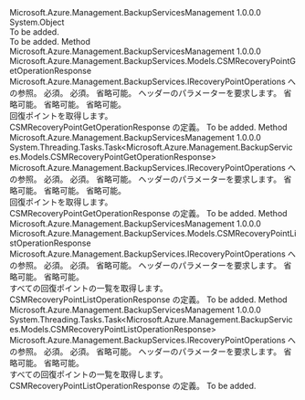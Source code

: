 <Type Name="RecoveryPointOperationsExtensions" FullName="Microsoft.Azure.Management.BackupServices.RecoveryPointOperationsExtensions">
  <TypeSignature Language="C#" Value="public static class RecoveryPointOperationsExtensions" />
  <TypeSignature Language="ILAsm" Value=".class public auto ansi abstract sealed beforefieldinit RecoveryPointOperationsExtensions extends System.Object" />
  <TypeSignature Language="DocId" Value="T:Microsoft.Azure.Management.BackupServices.RecoveryPointOperationsExtensions" />
  <TypeSignature Language="VB.NET" Value="Public Module RecoveryPointOperationsExtensions" />
  <TypeSignature Language="F#" Value="type RecoveryPointOperationsExtensions = class" />
  <AssemblyInfo>
    <AssemblyName>Microsoft.Azure.Management.BackupServicesManagement</AssemblyName>
    <AssemblyVersion>1.0.0.0</AssemblyVersion>
  </AssemblyInfo>
  <Base>
    <BaseTypeName>System.Object</BaseTypeName>
  </Base>
  <Interfaces />
  <Docs>
    <summary>To be added.</summary>
    <remarks>To be added.</remarks>
  </Docs>
  <Members>
    <Member MemberName="Get">
      <MemberSignature Language="C#" Value="public static Microsoft.Azure.Management.BackupServices.Models.CSMRecoveryPointGetOperationResponse Get (this Microsoft.Azure.Management.BackupServices.IRecoveryPointOperations operations, string resourceGroupName, string resourceName, Microsoft.Azure.Management.BackupServices.Models.CustomRequestHeaders customRequestHeaders, string containerName, string itemName, string recoveryPointName);" />
      <MemberSignature Language="ILAsm" Value=".method public static hidebysig class Microsoft.Azure.Management.BackupServices.Models.CSMRecoveryPointGetOperationResponse Get(class Microsoft.Azure.Management.BackupServices.IRecoveryPointOperations operations, string resourceGroupName, string resourceName, class Microsoft.Azure.Management.BackupServices.Models.CustomRequestHeaders customRequestHeaders, string containerName, string itemName, string recoveryPointName) cil managed" />
      <MemberSignature Language="DocId" Value="M:Microsoft.Azure.Management.BackupServices.RecoveryPointOperationsExtensions.Get(Microsoft.Azure.Management.BackupServices.IRecoveryPointOperations,System.String,System.String,Microsoft.Azure.Management.BackupServices.Models.CustomRequestHeaders,System.String,System.String,System.String)" />
      <MemberSignature Language="F#" Value="static member Get : Microsoft.Azure.Management.BackupServices.IRecoveryPointOperations * string * string * Microsoft.Azure.Management.BackupServices.Models.CustomRequestHeaders * string * string * string -&gt; Microsoft.Azure.Management.BackupServices.Models.CSMRecoveryPointGetOperationResponse" Usage="Microsoft.Azure.Management.BackupServices.RecoveryPointOperationsExtensions.Get (operations, resourceGroupName, resourceName, customRequestHeaders, containerName, itemName, recoveryPointName)" />
      <MemberType>Method</MemberType>
      <AssemblyInfo>
        <AssemblyName>Microsoft.Azure.Management.BackupServicesManagement</AssemblyName>
        <AssemblyVersion>1.0.0.0</AssemblyVersion>
      </AssemblyInfo>
      <ReturnValue>
        <ReturnType>Microsoft.Azure.Management.BackupServices.Models.CSMRecoveryPointGetOperationResponse</ReturnType>
      </ReturnValue>
      <Parameters>
        <Parameter Name="operations" Type="Microsoft.Azure.Management.BackupServices.IRecoveryPointOperations" RefType="this" />
        <Parameter Name="resourceGroupName" Type="System.String" />
        <Parameter Name="resourceName" Type="System.String" />
        <Parameter Name="customRequestHeaders" Type="Microsoft.Azure.Management.BackupServices.Models.CustomRequestHeaders" />
        <Parameter Name="containerName" Type="System.String" />
        <Parameter Name="itemName" Type="System.String" />
        <Parameter Name="recoveryPointName" Type="System.String" />
      </Parameters>
      <Docs>
        <param name="operations">
            Microsoft.Azure.Management.BackupServices.IRecoveryPointOperations への参照。
            </param>
        <param name="resourceGroupName">
            必須。
            </param>
        <param name="resourceName">
            必須。
            </param>
        <param name="customRequestHeaders">
            省略可能。 ヘッダーのパラメーターを要求します。
            </param>
        <param name="containerName">
            省略可能。
            </param>
        <param name="itemName">
            省略可能。
            </param>
        <param name="recoveryPointName">
            省略可能。
            </param>
        <summary>
            回復ポイントを取得します。
            </summary>
        <returns>
            CSMRecoveryPointGetOperationResponse の定義。
            </returns>
        <remarks>To be added.</remarks>
      </Docs>
    </Member>
    <Member MemberName="GetAsync">
      <MemberSignature Language="C#" Value="public static System.Threading.Tasks.Task&lt;Microsoft.Azure.Management.BackupServices.Models.CSMRecoveryPointGetOperationResponse&gt; GetAsync (this Microsoft.Azure.Management.BackupServices.IRecoveryPointOperations operations, string resourceGroupName, string resourceName, Microsoft.Azure.Management.BackupServices.Models.CustomRequestHeaders customRequestHeaders, string containerName, string itemName, string recoveryPointName);" />
      <MemberSignature Language="ILAsm" Value=".method public static hidebysig class System.Threading.Tasks.Task`1&lt;class Microsoft.Azure.Management.BackupServices.Models.CSMRecoveryPointGetOperationResponse&gt; GetAsync(class Microsoft.Azure.Management.BackupServices.IRecoveryPointOperations operations, string resourceGroupName, string resourceName, class Microsoft.Azure.Management.BackupServices.Models.CustomRequestHeaders customRequestHeaders, string containerName, string itemName, string recoveryPointName) cil managed" />
      <MemberSignature Language="DocId" Value="M:Microsoft.Azure.Management.BackupServices.RecoveryPointOperationsExtensions.GetAsync(Microsoft.Azure.Management.BackupServices.IRecoveryPointOperations,System.String,System.String,Microsoft.Azure.Management.BackupServices.Models.CustomRequestHeaders,System.String,System.String,System.String)" />
      <MemberSignature Language="F#" Value="static member GetAsync : Microsoft.Azure.Management.BackupServices.IRecoveryPointOperations * string * string * Microsoft.Azure.Management.BackupServices.Models.CustomRequestHeaders * string * string * string -&gt; System.Threading.Tasks.Task&lt;Microsoft.Azure.Management.BackupServices.Models.CSMRecoveryPointGetOperationResponse&gt;" Usage="Microsoft.Azure.Management.BackupServices.RecoveryPointOperationsExtensions.GetAsync (operations, resourceGroupName, resourceName, customRequestHeaders, containerName, itemName, recoveryPointName)" />
      <MemberType>Method</MemberType>
      <AssemblyInfo>
        <AssemblyName>Microsoft.Azure.Management.BackupServicesManagement</AssemblyName>
        <AssemblyVersion>1.0.0.0</AssemblyVersion>
      </AssemblyInfo>
      <ReturnValue>
        <ReturnType>System.Threading.Tasks.Task&lt;Microsoft.Azure.Management.BackupServices.Models.CSMRecoveryPointGetOperationResponse&gt;</ReturnType>
      </ReturnValue>
      <Parameters>
        <Parameter Name="operations" Type="Microsoft.Azure.Management.BackupServices.IRecoveryPointOperations" RefType="this" />
        <Parameter Name="resourceGroupName" Type="System.String" />
        <Parameter Name="resourceName" Type="System.String" />
        <Parameter Name="customRequestHeaders" Type="Microsoft.Azure.Management.BackupServices.Models.CustomRequestHeaders" />
        <Parameter Name="containerName" Type="System.String" />
        <Parameter Name="itemName" Type="System.String" />
        <Parameter Name="recoveryPointName" Type="System.String" />
      </Parameters>
      <Docs>
        <param name="operations">
            Microsoft.Azure.Management.BackupServices.IRecoveryPointOperations への参照。
            </param>
        <param name="resourceGroupName">
            必須。
            </param>
        <param name="resourceName">
            必須。
            </param>
        <param name="customRequestHeaders">
            省略可能。 ヘッダーのパラメーターを要求します。
            </param>
        <param name="containerName">
            省略可能。
            </param>
        <param name="itemName">
            省略可能。
            </param>
        <param name="recoveryPointName">
            省略可能。
            </param>
        <summary>
            回復ポイントを取得します。
            </summary>
        <returns>
            CSMRecoveryPointGetOperationResponse の定義。
            </returns>
        <remarks>To be added.</remarks>
      </Docs>
    </Member>
    <Member MemberName="List">
      <MemberSignature Language="C#" Value="public static Microsoft.Azure.Management.BackupServices.Models.CSMRecoveryPointListOperationResponse List (this Microsoft.Azure.Management.BackupServices.IRecoveryPointOperations operations, string resourceGroupName, string resourceName, Microsoft.Azure.Management.BackupServices.Models.CustomRequestHeaders customRequestHeaders, string containerName, string itemName);" />
      <MemberSignature Language="ILAsm" Value=".method public static hidebysig class Microsoft.Azure.Management.BackupServices.Models.CSMRecoveryPointListOperationResponse List(class Microsoft.Azure.Management.BackupServices.IRecoveryPointOperations operations, string resourceGroupName, string resourceName, class Microsoft.Azure.Management.BackupServices.Models.CustomRequestHeaders customRequestHeaders, string containerName, string itemName) cil managed" />
      <MemberSignature Language="DocId" Value="M:Microsoft.Azure.Management.BackupServices.RecoveryPointOperationsExtensions.List(Microsoft.Azure.Management.BackupServices.IRecoveryPointOperations,System.String,System.String,Microsoft.Azure.Management.BackupServices.Models.CustomRequestHeaders,System.String,System.String)" />
      <MemberSignature Language="F#" Value="static member List : Microsoft.Azure.Management.BackupServices.IRecoveryPointOperations * string * string * Microsoft.Azure.Management.BackupServices.Models.CustomRequestHeaders * string * string -&gt; Microsoft.Azure.Management.BackupServices.Models.CSMRecoveryPointListOperationResponse" Usage="Microsoft.Azure.Management.BackupServices.RecoveryPointOperationsExtensions.List (operations, resourceGroupName, resourceName, customRequestHeaders, containerName, itemName)" />
      <MemberType>Method</MemberType>
      <AssemblyInfo>
        <AssemblyName>Microsoft.Azure.Management.BackupServicesManagement</AssemblyName>
        <AssemblyVersion>1.0.0.0</AssemblyVersion>
      </AssemblyInfo>
      <ReturnValue>
        <ReturnType>Microsoft.Azure.Management.BackupServices.Models.CSMRecoveryPointListOperationResponse</ReturnType>
      </ReturnValue>
      <Parameters>
        <Parameter Name="operations" Type="Microsoft.Azure.Management.BackupServices.IRecoveryPointOperations" RefType="this" />
        <Parameter Name="resourceGroupName" Type="System.String" />
        <Parameter Name="resourceName" Type="System.String" />
        <Parameter Name="customRequestHeaders" Type="Microsoft.Azure.Management.BackupServices.Models.CustomRequestHeaders" />
        <Parameter Name="containerName" Type="System.String" />
        <Parameter Name="itemName" Type="System.String" />
      </Parameters>
      <Docs>
        <param name="operations">
            Microsoft.Azure.Management.BackupServices.IRecoveryPointOperations への参照。
            </param>
        <param name="resourceGroupName">
            必須。
            </param>
        <param name="resourceName">
            必須。
            </param>
        <param name="customRequestHeaders">
            省略可能。 ヘッダーのパラメーターを要求します。
            </param>
        <param name="containerName">
            省略可能。
            </param>
        <param name="itemName">
            省略可能。
            </param>
        <summary>
            すべての回復ポイントの一覧を取得します。
            </summary>
        <returns>
            CSMRecoveryPointListOperationResponse の定義。
            </returns>
        <remarks>To be added.</remarks>
      </Docs>
    </Member>
    <Member MemberName="ListAsync">
      <MemberSignature Language="C#" Value="public static System.Threading.Tasks.Task&lt;Microsoft.Azure.Management.BackupServices.Models.CSMRecoveryPointListOperationResponse&gt; ListAsync (this Microsoft.Azure.Management.BackupServices.IRecoveryPointOperations operations, string resourceGroupName, string resourceName, Microsoft.Azure.Management.BackupServices.Models.CustomRequestHeaders customRequestHeaders, string containerName, string itemName);" />
      <MemberSignature Language="ILAsm" Value=".method public static hidebysig class System.Threading.Tasks.Task`1&lt;class Microsoft.Azure.Management.BackupServices.Models.CSMRecoveryPointListOperationResponse&gt; ListAsync(class Microsoft.Azure.Management.BackupServices.IRecoveryPointOperations operations, string resourceGroupName, string resourceName, class Microsoft.Azure.Management.BackupServices.Models.CustomRequestHeaders customRequestHeaders, string containerName, string itemName) cil managed" />
      <MemberSignature Language="DocId" Value="M:Microsoft.Azure.Management.BackupServices.RecoveryPointOperationsExtensions.ListAsync(Microsoft.Azure.Management.BackupServices.IRecoveryPointOperations,System.String,System.String,Microsoft.Azure.Management.BackupServices.Models.CustomRequestHeaders,System.String,System.String)" />
      <MemberSignature Language="F#" Value="static member ListAsync : Microsoft.Azure.Management.BackupServices.IRecoveryPointOperations * string * string * Microsoft.Azure.Management.BackupServices.Models.CustomRequestHeaders * string * string -&gt; System.Threading.Tasks.Task&lt;Microsoft.Azure.Management.BackupServices.Models.CSMRecoveryPointListOperationResponse&gt;" Usage="Microsoft.Azure.Management.BackupServices.RecoveryPointOperationsExtensions.ListAsync (operations, resourceGroupName, resourceName, customRequestHeaders, containerName, itemName)" />
      <MemberType>Method</MemberType>
      <AssemblyInfo>
        <AssemblyName>Microsoft.Azure.Management.BackupServicesManagement</AssemblyName>
        <AssemblyVersion>1.0.0.0</AssemblyVersion>
      </AssemblyInfo>
      <ReturnValue>
        <ReturnType>System.Threading.Tasks.Task&lt;Microsoft.Azure.Management.BackupServices.Models.CSMRecoveryPointListOperationResponse&gt;</ReturnType>
      </ReturnValue>
      <Parameters>
        <Parameter Name="operations" Type="Microsoft.Azure.Management.BackupServices.IRecoveryPointOperations" RefType="this" />
        <Parameter Name="resourceGroupName" Type="System.String" />
        <Parameter Name="resourceName" Type="System.String" />
        <Parameter Name="customRequestHeaders" Type="Microsoft.Azure.Management.BackupServices.Models.CustomRequestHeaders" />
        <Parameter Name="containerName" Type="System.String" />
        <Parameter Name="itemName" Type="System.String" />
      </Parameters>
      <Docs>
        <param name="operations">
            Microsoft.Azure.Management.BackupServices.IRecoveryPointOperations への参照。
            </param>
        <param name="resourceGroupName">
            必須。
            </param>
        <param name="resourceName">
            必須。
            </param>
        <param name="customRequestHeaders">
            省略可能。 ヘッダーのパラメーターを要求します。
            </param>
        <param name="containerName">
            省略可能。
            </param>
        <param name="itemName">
            省略可能。
            </param>
        <summary>
            すべての回復ポイントの一覧を取得します。
            </summary>
        <returns>
            CSMRecoveryPointListOperationResponse の定義。
            </returns>
        <remarks>To be added.</remarks>
      </Docs>
    </Member>
  </Members>
</Type>